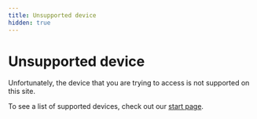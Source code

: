 ```yaml
---
title: Unsupported device
hidden: true
---
```


# Unsupported device

Unfortunately, the device that you are trying to access is not supported on this
site.

To see a list of supported devices, check out our [start page](/).
